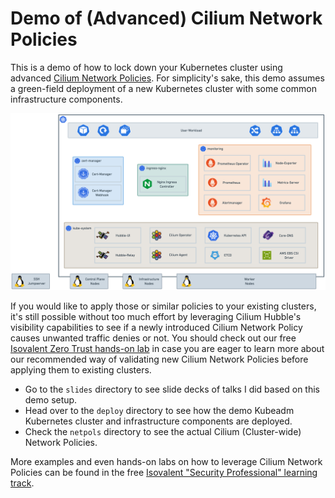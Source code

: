 # Demo of (Advanced) Cilium Network Policies 
This is a demo of how to lock down your Kubernetes cluster using advanced [Cilium Network Policies](https://docs.cilium.io/en/stable/security/policy/). For simplicity's sake, this demo assumes a green-field deployment of a new Kubernetes cluster with some common infrastructure components.

![architecture overview](pictures/architecture-overview.jpg)

If you would like to apply those or similar policies to your existing clusters, it's still possible without too much effort by leveraging Cilium Hubble's visibility capabilities to see if a newly introduced Cilium Network Policy causes unwanted traffic denies or not. You should check out our free [Isovalent Zero Trust hands-on lab](https://isovalent.com/labs/cilium-enterprise-zero-trust-visibility/) in case you are eager to learn more about our recommended way of validating new Cilium Network Policies before applying them to existing clusters.

* Go to the `slides` directory to see slide decks of talks I did based on this demo setup.
* Head over to the `deploy` directory to see how the demo Kubeadm Kubernetes cluster and infrastructure components are deployed.
* Check the `netpols` directory to see the actual Cilium (Cluster-wide) Network Policies.

More examples and even hands-on labs on how to leverage Cilium Network Policies can be found in the free [Isovalent "Security Professional" learning track](https://isovalent.com/learning-tracks/#securityProfessionals).